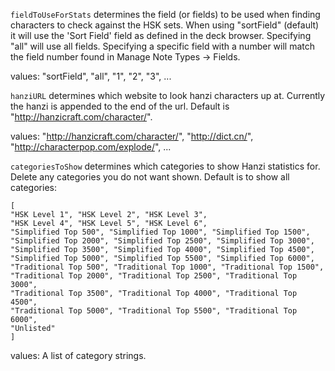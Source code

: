 ``fieldToUseForStats`` determines the field (or fields) to be used when finding characters to check against the HSK sets. When using "sortField" (default) it will use the 'Sort Field' field as defined in the deck browser.  Specifying "all" will use all fields.  Specifying a specific field with a number will match the field number found in Manage Note Types -> Fields.  

values: "sortField", "all", "1", "2", "3", ...

``hanziURL`` determines which website to look hanzi characters up at.  Currently the hanzi is appended to the end of the url.  Default is "http://hanzicraft.com/character/".  

values: "http://hanzicraft.com/character/", "http://dict.cn/", "http://characterpop.com/explode/", ...

``categoriesToShow`` determines which categories to show Hanzi statistics for.  Delete any categories you do not want shown.  Default is to show all categories:

    [
    "HSK Level 1", "HSK Level 2", "HSK Level 3",
    "HSK Level 4", "HSK Level 5", "HSK Level 6",
    "Simplified Top 500", "Simplified Top 1000", "Simplified Top 1500", 
    "Simplified Top 2000", "Simplified Top 2500", "Simplified Top 3000", 
    "Simplified Top 3500", "Simplified Top 4000", "Simplified Top 4500", 
    "Simplified Top 5000", "Simplified Top 5500", "Simplified Top 6000", 
    "Traditional Top 500", "Traditional Top 1000", "Traditional Top 1500", 
    "Traditional Top 2000", "Traditional Top 2500", "Traditional Top 3000", 
    "Traditional Top 3500", "Traditional Top 4000", "Traditional Top 4500", 
    "Traditional Top 5000", "Traditional Top 5500", "Traditional Top 6000",
    "Unlisted"
    ]

values: A list of category strings.
